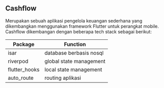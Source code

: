 ## Cashflow

Merupakan sebuah aplikasi pengelola keuangan sederhana yang dikembangkan menggunakan framework Flutter untuk perangkat mobile. Cashflow dikembangan dengan beberapa tech stack sebagai berikut:

| Package       | Function                |
| ------------- | ----------------------- |
| isar          | database berbasis nosql |
| riverpod      | global state management |
| flutter_hooks | local state management  |
| auto_route    | routing aplikasi        |
